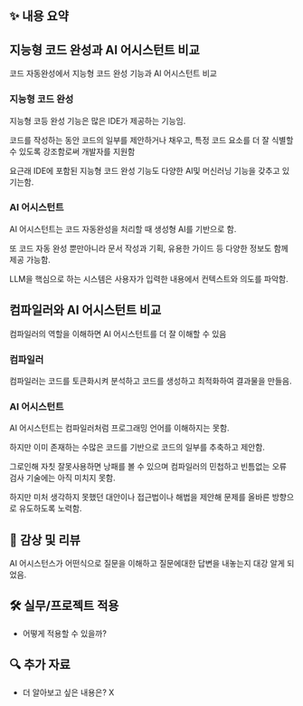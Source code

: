 ## ✨ 내용 요약

## 지능형 코드 완성과 AI 어시스턴트 비교

코드 자동완성에서 지능형 코드 완성 기능과 AI 어시스턴트 비교

### 지능형 코드 완성

지능형 코등 완성 기능은 많은 IDE가 제공하는 기능임.

코드를 작성하는 동안 코드의 일부를 제안하거나 채우고, 특정 코드 요소를 더 잘 식별할 수 있도록 강조함로써 개발자를 지원함

요근래 IDE에 포함된 지능형 코드 완성 기능도 다양한 AI및 머신러닝 기능을 갖추고 있기는함.

### AI 어시스턴트

AI 어시스턴트는 코드 자동완성을 처리할 때 생성형 AI를 기반으로 함.

또 코드 자동 완성 뿐만아니라 문서 작성과 기획, 유용한 가이드 등 다양한 정보도 함께 제공 가능함.

LLM을 핵심으로 하는 시스템은 사용자가 입력한 내용에서 컨텍스트와 의도를 파악함.

## 컴파일러와 AI 어시스턴트 비교

컴파일러의 역할을 이해하면 AI 어시스턴트를 더 잘 이해할 수 있음

### 컴파일러

컴파일러는 코드를 토큰화시켜 분석하고 코드를 생성하고 최적화하여 결과물을 만들음.

### AI 어시스턴트

AI 어시스턴트는 컴파일러처럼 프로그래밍 언어를 이해하지는 못함.

하지만 이미 존재하는 수많은 코드를 기반으로 코드의 일부를 추축하고 제안함.

그로인해 자칫 잘못사용하면 낭패를 볼 수 있으며 컴파일러의 민첩하고 빈틈없는 오류 검사 기술에는 아직 미치지 못함.

하지만 미처 생각하지 못했던 대안이나 접근법이나 해법을 제안해 문제를 올바른 방향으로 유도하도록 노력함.

## 📝 감상 및 리뷰

AI 어시스턴스가 어떤식으로 질문을 이해하고 질문에대한 답변을 내놓는지 대강 알게 되었음.

## 🛠️ 실무/프로젝트 적용

- 어떻게 적용할 수 있을까?

## 🔍 추가 자료

- 더 알아보고 싶은 내용은? X
